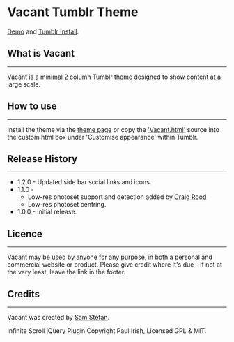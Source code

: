 # Vacant Tumblr Theme

[Demo](http://vacant.samstefan.co.uk) and
[Tumblr Install](http://www.tumblr.com/theme/31180).

## What is Vacant
---

Vacant is a minimal 2 column Tumblr theme designed to show content at a large scale.

## How to use
---

Install the theme via the [theme page](http://www.tumblr.com/theme/31180) or copy the ['Vacant.html'](https://raw.github.com/samstefan/Vacant-Tumblr-Theme/master/Vacant.html) source into the custom html box under 'Customise appearance' within Tumblr.

## Release History
---

* 1.2.0 - Updated side bar sccial links and icons.
* 1.1.0 -
  * Low-res photoset support and detection added by [Craig Rood](http://www.craigrood.com)
  * Low-res photoset centring.
* 1.0.0 - Initial release.

## Licence
---

Vacant may be used by anyone for any purpose, in both a personal and commercial website or product. Please give credit where It's due - If not at the very least, leave the link in the footer.

## Credits
---

Vacant was created by [Sam Stefan](http://samstefan.co.uk).

Infinite Scroll jQuery Plugin Copyright Paul Irish, Licensed GPL & MIT.

